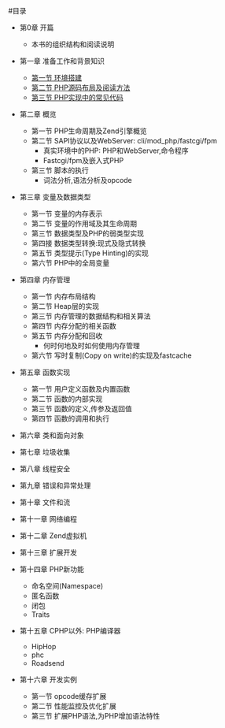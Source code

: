 #目录

- 第0章 开篇
	* 本书的组织结构和阅读说明

- 第一章 准备工作和背景知识
	* [第一节 环境搭建][build-env]
	* [第二节 PHP源码布局及阅读方法][code-structure]
	* [第三节 PHP实现中的常见代码][common-code-in-php-src]

- 第二章 概览
	* 第一节 PHP生命周期及Zend引擎概览
	* 第二节 SAPI协议以及WebServer: cli/mod_php/fastcgi/fpm
		+ 真实环境中的PHP: PHP和WebServer,命令程序
		+ Fastcgi/fpm及嵌入式PHP
	* 第三节 脚本的执行
		+ 词法分析,语法分析及opcode

- 第三章 变量及数据类型
	* 第一节 变量的内存表示
	* 第二节 变量的作用域及其生命周期
	* 第三节 数据类型及PHP的弱类型实现
	* 第四接 数据类型转换:现式及隐式转换
	* 第五节 类型提示(Type Hinting)的实现
	* 第六节 PHP中的全局变量

- 第四章 内存管理
	* 第一节 内存布局结构
	* 第二节 Heap层的实现
	* 第三节 内存管理的数据结构和相关算法
	* 第四节 内存分配的相关函数
	* 第五节 内存分配和回收
		+ 何时何地及时如何使用内存管理
	* 第六节 写时复制(Copy on write)的实现及fastcache

- 第五章 函数实现
	* 第一节 用户定义函数及内置函数
	* 第二节 函数的内部实现
	* 第三节 函数的定义,传参及返回值
	* 第四节 函数的调用和执行

- 第六章 类和面向对象

- 第七章 垃圾收集

- 第八章 线程安全

- 第九章 错误和异常处理

- 第十章 文件和流

- 第十一章 网络编程

- 第十二章 Zend虚拟机

- 第十三章 扩展开发

- 第十四章 PHP新功能
	* 命名空间(Namespace)
	* 匿名函数
	* 闭包
	* Traits

- 第十五章 CPHP以外: PHP编译器
	* HipHop
	* phc
	* Roadsend

- 第十六章 开发实例
	* 第一节 opcode缓存扩展
	* 第二节 性能监控及优化扩展
	* 第三节 扩展PHP语法,为PHP增加语法特性

[build-env]: ?p=chapt01/01-01-env-build
[code-structure]: ?p=chapt01/01-02-code-structure
[common-code-in-php-src]: ?p=chapt01/01-03-comm-code-in-php-src
